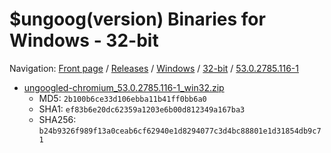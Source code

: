 # $ungoog(version) Binaries for Windows - 32-bit

Navigation: [Front page](/) / [Releases](/releases/) / [Windows](/releases/windows) / [32-bit](/releases/windows/32bit) / [53.0.2785.116-1](/releases/windows/32bit/53.0.2785.116-1)


* [ungoogled-chromium_53.0.2785.116-1_win32.zip](https://github.com/Eloston/ungoogled-chromium/releases/download/53.0.2785.116-1/ungoogled-chromium_53.0.2785.116-1_win32.zip)
    * MD5: `2b100b6ce33d106ebba11b41ff0bb6a0`
    * SHA1: `ef83b6e20dc62359a1203e6b00d812349a167ba3`
    * SHA256: `b24b9326f989f13a0ceab6cf62940e1d8294077c3d4bc88801e1d31854db9c71`

